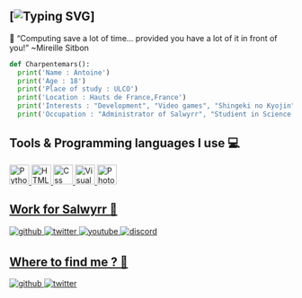 [![Typing SVG](https://readme-typing-svg.herokuapp.com?color=%23477BF7&lines=%F0%9F%91%8B+Hi+!+Im+Antoine.)]
---
🔖 “Computing save a lot of time... provided you have a lot of it in front of you!” ~Mireille Sitbon
```py
def Charpentemars():
  print('Name : Antoine')
  print('Age : 18')
  print('Place of study : ULCO')
  print('Location : Hauts de France,France')
  print('Interests : "Development", "Video games", "Shingeki no Kyojin"')
  print('Occupation : "Administrator of Salwyrr", "Studient in Science Computing"')
```

## Tools & Programming languages I use 💻
<a href="#" target="_blank">
<img alt="Python" width="35px" src="https://upload.wikimedia.org/wikipedia/commons/thumb/c/c3/Python-logo-notext.svg/1200px-Python-logo-notext.svg.png" />
<img alt="HTML5" width="35px" src="https://upload.wikimedia.org/wikipedia/commons/6/61/HTML5_logo_and_wordmark.svg" />
<img alt="Css" width="35px" src="https://upload.wikimedia.org/wikipedia/commons/thumb/d/d5/CSS3_logo_and_wordmark.svg/langfr-1024px-CSS3_logo_and_wordmark.svg.png" />

<img alt="VisualStudioCode" width="35px" src="https://upload.wikimedia.org/wikipedia/commons/thumb/9/9a/Visual_Studio_Code_1.35_icon.svg/1200px-Visual_Studio_Code_1.35_icon.svg.png" />  
<img alt="Photoshop" width="35px" src="https://www.maison-image.fr/wp-content/uploads/2019/09/Photoshop.png" />
  
## Work for Salwyrr 💼
<a href="https://github.com/Salwyrr" target="_blank">
<img src=https://img.shields.io/badge/github-%2324292e.svg?&style=for-the-badge&logo=github&logoColor=white alt=github style="margin-bottom: 5px;" />
</a>
<a href="https://twitter.com/SalwyrrLauncher" target="_blank">
<img src=https://img.shields.io/badge/twitter-%2300acee.svg?&style=for-the-badge&logo=twitter&logoColor=white alt=twitter style="margin-bottom: 5px;" />
</a>
<a href="https://www.youtube.com/salwyrr" target="_blank">
<img src=https://img.shields.io/badge/youtube-%23EE4831.svg?&style=for-the-badge&logo=youtube&logoColor=white alt=youtube style="margin-bottom: 5px;" />
</a>  
<a href="https://discord.gg/salwyrr" target="_blank">
<img src=https://img.shields.io/badge/discord-7289DA.svg?&style=for-the-badge&logo=discord&logoColor=white alt=discord style="margin-bottom: 5px;" />

<br/>

## Where to find me ? 🤔
<a href="https://github.com/Charpentemars">
<img src=https://img.shields.io/badge/github-%2324292e.svg?&style=for-the-badge&logo=github&logoColor=white alt=github style="margin-bottom: 5px;" />
</a>
<a href="https://twitter.com/Charpentemars1" target="_blank">
<img src=https://img.shields.io/badge/twitter-%2300acee.svg?&style=for-the-badge&logo=twitter&logoColor=white alt=twitter style="margin-bottom: 5px;" />
</a>
